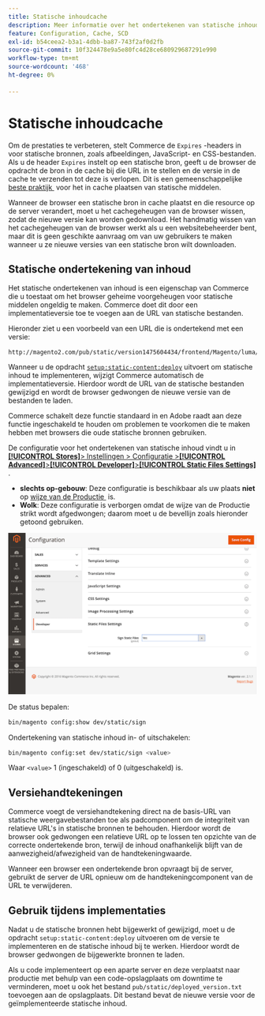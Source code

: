```yaml
---
title: Statische inhoudcache
description: Meer informatie over het ondertekenen van statische inhoudcache en het optimaliseren van prestaties in Adobe Commerce. Ontdek hoe u caching-functies kunt inschakelen, uitschakelen en configureren.
feature: Configuration, Cache, SCD
exl-id: b54ceea2-b3a1-4dbb-ba87-743f2af0d2fb
source-git-commit: 10f324478e9a5e80fc4d28ce680929687291e990
workflow-type: tm+mt
source-wordcount: '468'
ht-degree: 0%

---
```


# Statische inhoudcache

Om de prestaties te verbeteren, stelt Commerce de `Expires` -headers in voor statische bronnen, zoals afbeeldingen, JavaScript- en CSS-bestanden.
Als u de header `Expires` instelt op een statische bron, geeft u de browser de opdracht de bron in de cache bij die URL in te stellen en de versie in de cache te verzenden tot deze is verlopen.
Dit is een gemeenschappelijke [&#x200B; beste praktijk &#x200B;](https://developer.yahoo.com/performance/rules.html#expires=) voor het in cache plaatsen van statische middelen.

Wanneer de browser een statische bron in cache plaatst en die resource op de server verandert, moet u het cachegeheugen van de browser wissen, zodat de nieuwe versie kan worden gedownload.
Het handmatig wissen van het cachegeheugen van de browser werkt als u een websitebeheerder bent, maar dit is geen geschikte aanvraag om van uw gebruikers te maken wanneer u ze nieuwe versies van een statische bron wilt downloaden.

## Statische ondertekening van inhoud

Het statische ondertekenen van inhoud is een eigenschap van Commerce die u toestaat om het browser geheime voorgeheugen voor statische middelen ongeldig te maken.
Commerce doet dit door een implementatieversie toe te voegen aan de URL van statische bestanden.

Hieronder ziet u een voorbeeld van een URL die is ondertekend met een versie:

```
http://magento2.com/pub/static/version1475604434/frontend/Magento/luma/en_US/images/logo.svg
```

Wanneer u de opdracht [`setup:static-content:deploy`](../cli/static-view-file-deployment.md) uitvoert om statische inhoud te implementeren, wijzigt Commerce automatisch de implementatieversie.
Hierdoor wordt de URL van de statische bestanden gewijzigd en wordt de browser gedwongen de nieuwe versie van de bestanden te laden.

Commerce schakelt deze functie standaard in en Adobe raadt aan deze functie ingeschakeld te houden om problemen te voorkomen die te maken hebben met browsers die oude statische bronnen gebruiken.

De configuratie voor het ondertekenen van statische inhoud vindt u in [**[!UICONTROL Stores]**> Instellingen > Configuratie >**[!UICONTROL Advanced]**>**[!UICONTROL Developer]**>**[!UICONTROL Static Files Settings]**](https://experienceleague.adobe.com/en/docs/commerce-admin/systems/tools/developer-tools#static-file-signatures) .

- **slechts op-gebouw**: Deze configuratie is beschikbaar als uw plaats **niet** op [&#x200B; wijze van de Productie &#x200B;](https://experienceleague.adobe.com/docs/commerce-operations/configuration-guide/setup/application-modes.html#production-mode) is.
- **Wolk**: Deze configuratie is verborgen omdat de wijze van de Productie strikt wordt afgedwongen; daarom moet u de bevellijn zoals hieronder getoond gebruiken.

![&#x200B; de Statische Montages van Dossiers &#x200B;](../../assets/configuration/static-files-settings.png)

De status bepalen:

```bash
bin/magento config:show dev/static/sign
```

Ondertekening van statische inhoud in- of uitschakelen:

```bash
bin/magento config:set dev/static/sign <value>
```

Waar `<value>` 1 (ingeschakeld) of 0 (uitgeschakeld) is.

## Versiehandtekeningen

Commerce voegt de versiehandtekening direct na de basis-URL van statische weergavebestanden toe als padcomponent om de integriteit van relatieve URL&#39;s in statische bronnen te behouden.
Hierdoor wordt de browser ook gedwongen een relatieve URL op te lossen ten opzichte van de correcte ondertekende bron, terwijl de inhoud onafhankelijk blijft van de aanwezigheid/afwezigheid van de handtekeningwaarde.

Wanneer een browser een ondertekende bron opvraagt bij de server, gebruikt de server de URL opnieuw om de handtekeningcomponent van de URL te verwijderen.

## Gebruik tijdens implementaties

Nadat u de statische bronnen hebt bijgewerkt of gewijzigd, moet u de opdracht `setup:static-content:deploy` uitvoeren om de versie te implementeren en de statische inhoud bij te werken. Hierdoor wordt de browser gedwongen de bijgewerkte bronnen te laden.

Als u code implementeert op een aparte server en deze verplaatst naar productie met behulp van een code-opslagplaats om downtime te verminderen, moet u ook het bestand `pub/static/deployed_version.txt` toevoegen aan de opslagplaats.
Dit bestand bevat de nieuwe versie voor de geïmplementeerde statische inhoud.
